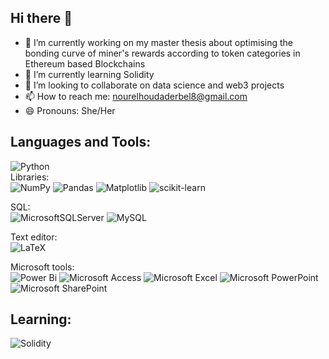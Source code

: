 ## Hi there 👋



- 🔭 I’m currently working on my master thesis about optimising the bonding curve of miner's rewards according to token categories in Ethereum based Blockchains
- 🌱 I’m currently learning Solidity
- 👯 I’m looking to collaborate on data science and web3 projects
- 📫 How to reach me: nourelhoudaderbel8@gmail.com
- 😄 Pronouns: She/Her

## Languages and Tools:

![Python](https://img.shields.io/badge/python-3670A0?style=for-the-badge&logo=python&logoColor=ffdd54) </br>
Libraries: </br>
![NumPy](https://img.shields.io/badge/numpy-%23013243.svg?style=for-the-badge&logo=numpy&logoColor=white) ![Pandas](https://img.shields.io/badge/pandas-%23150458.svg?style=for-the-badge&logo=pandas&logoColor=white) ![Matplotlib](https://img.shields.io/badge/Matplotlib-%23ffffff.svg?style=for-the-badge&logo=Matplotlib&logoColor=black) ![scikit-learn](https://img.shields.io/badge/scikit--learn-%23F7931E.svg?style=for-the-badge&logo=scikit-learn&logoColor=white)

SQL:</br>
![MicrosoftSQLServer](https://img.shields.io/badge/Microsoft%20SQL%20Server-CC2927?style=for-the-badge&logo=microsoft%20sql%20server&logoColor=white) ![MySQL](https://img.shields.io/badge/mysql-4479A1.svg?style=for-the-badge&logo=mysql&logoColor=white)

Text editor:</br>
![LaTeX](https://img.shields.io/badge/latex-%23008080.svg?style=for-the-badge&logo=latex&logoColor=white)

Microsoft tools:</br>
![Power Bi](https://img.shields.io/badge/power_bi-F2C811?style=for-the-badge&logo=powerbi&logoColor=black)
![Microsoft Access](https://img.shields.io/badge/Microsoft_Access-A4373A?style=for-the-badge&logo=microsoft-access&logoColor=white)
![Microsoft Excel](https://img.shields.io/badge/Microsoft_Excel-217346?style=for-the-badge&logo=microsoft-excel&logoColor=white)
![Microsoft PowerPoint](https://img.shields.io/badge/Microsoft_PowerPoint-B7472A?style=for-the-badge&logo=microsoft-powerpoint&logoColor=white)
![Microsoft SharePoint ](https://img.shields.io/badge/Microsoft_SharePoint-0078D4?style=for-the-badge&logo=microsoft-sharepoint&logoColor=white)

## Learning:
![Solidity](https://img.shields.io/badge/Solidity-%23363636.svg?style=for-the-badge&logo=solidity&logoColor=white)

